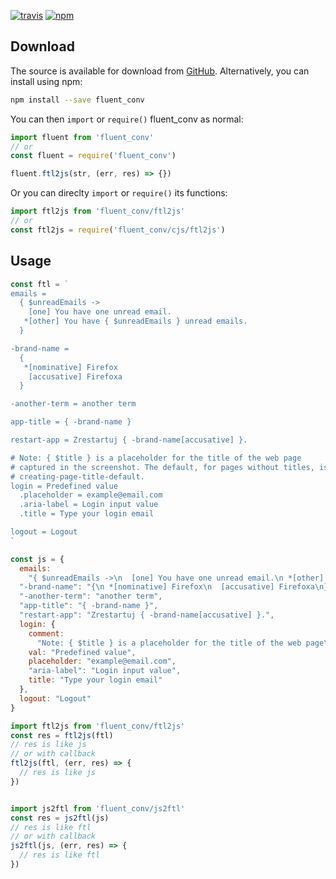 [![travis](https://img.shields.io/travis/locize/fluent_conv.svg)](https://travis-ci.org/locize/fluent_conv) [![npm](https://img.shields.io/npm/v/fluent_conv.svg)](https://npmjs.org/package/fluent_conv)

## Download

The source is available for download from
[GitHub](https://github.com/locize/fluent_conv/archive/master.zip).
Alternatively, you can install using npm:

```sh
npm install --save fluent_conv
```

You can then `import` or `require()` fluent_conv as normal:

```js
import fluent from 'fluent_conv'
// or
const fluent = require('fluent_conv')

fluent.ftl2js(str, (err, res) => {})
```

Or you can direclty `import` or `require()` its functions:

```js
import ftl2js from 'fluent_conv/ftl2js'
// or
const ftl2js = require('fluent_conv/cjs/ftl2js')
```

## Usage

```js
const ftl = `
emails =
  { $unreadEmails ->
    [one] You have one unread email.
   *[other] You have { $unreadEmails } unread emails.
  }

-brand-name =
  {
   *[nominative] Firefox
    [accusative] Firefoxa
  }

-another-term = another term

app-title = { -brand-name }

restart-app = Zrestartuj { -brand-name[accusative] }.

# Note: { $title } is a placeholder for the title of the web page
# captured in the screenshot. The default, for pages without titles, is
# creating-page-title-default.
login = Predefined value
  .placeholder = example@email.com
  .aria-label = Login input value
  .title = Type your login email

logout = Logout
`

const js = {
  emails:
    "{ $unreadEmails ->\n  [one] You have one unread email.\n *[other] You have { $unreadEmails } unread emails.\n}",
  "-brand-name": "{\n *[nominative] Firefox\n  [accusative] Firefoxa\n}",
  "-another-term": "another term",
  "app-title": "{ -brand-name }",
  "restart-app": "Zrestartuj { -brand-name[accusative] }.",
  login: {
    comment:
      "Note: { $title } is a placeholder for the title of the web page\ncaptured in the screenshot. The default, for pages without titles, is\ncreating-page-title-default.",
    val: "Predefined value",
    placeholder: "example@email.com",
    "aria-label": "Login input value",
    title: "Type your login email"
  },
  logout: "Logout"
}

import ftl2js from 'fluent_conv/ftl2js'
const res = ftl2js(ftl)
// res is like js
// or with callback
ftl2js(ftl, (err, res) => {
  // res is like js
})


import js2ftl from 'fluent_conv/js2ftl'
const res = js2ftl(js)
// res is like ftl
// or with callback
js2ftl(js, (err, res) => {
  // res is like ftl
})
```
